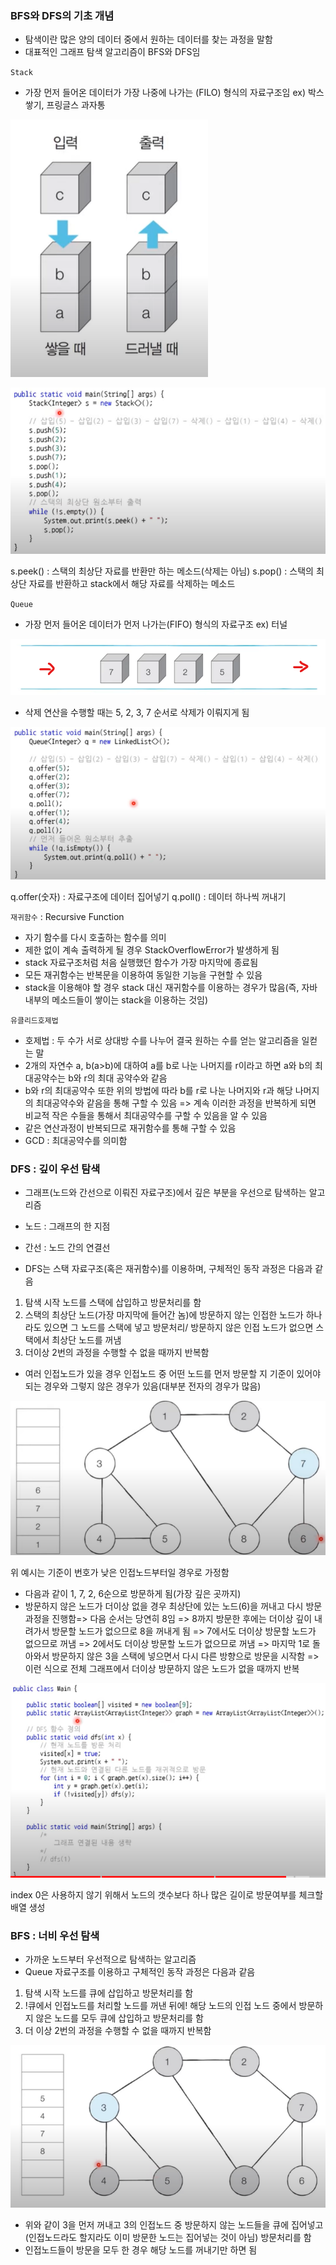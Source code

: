 ### BFS와 DFS의 기초 개념
- 탐색이란 많은 양의 데이터 중에서 원하는 데이터를 찾는 과정을 말함
- 대표적인 그래프 탐색 알고리즘이 BFS와 DFS임

`Stack`
- 가장 먼저 들어온 데이터가 가장 나중에 나가는 (FILO) 형식의 자료구조임
ex) 박스 쌓기, 프링글스 과자통

![](../../../README_resources/Pasted%20image%2020230508102033.png)

![](../../../README_resources/Pasted%20image%2020230508102527.png)

s.peek() : 스택의 최상단 자료를 반환만 하는 메소드(삭제는 아님)
s.pop() : 스택의 최상단 자료를 반환하고 stack에서 해당 자료를 삭제하는 메소드

`Queue`
- 가장 먼저 들어온 데이터가 먼저 나가는(FIFO) 형식의 자료구조
ex) 터널

![](../../../README_resources/Pasted%20image%2020230508104026.png)

- 삭제 연산을 수행할 때는 5, 2, 3, 7 순서로 삭제가 이뤄지게 됨

![](../../../README_resources/Pasted%20image%2020230508104246.png)

q.offer(숫자) : 자료구조에 데이터 집어넣기
q.poll() : 데이터 하나씩 꺼내기

`재귀함수` : Recursive Function
- 자기 함수를 다시 호출하는 함수를 의미
- 제한 없이 계속 출력하게 될 경우 StackOverflowError가 발생하게 됨
- stack 자료구조처럼 처음 실행했던 함수가 가장 마지막에 종료됨
- 모든 재귀함수는 반복문을 이용하여 동일한 기능을 구현할 수 있음
- stack을 이용해야 할 경우 stack 대신 재귀함수를 이용하는 경우가 많음(즉, 자바 내부의 메소드들이 쌓이는 stack을 이용하는 것임)

`유클리드호제법`
- 호제법 : 두 수가 서로 상대방 수를 나누어 결국 원하는 수를 얻는 알고리즘을 일컫는 말
- 2개의 자연수 a, b(a>b)에 대하여 a를 b로 나눈 나머지를 r이라고 하면 a와 b의 최대공약수는 b와 r의 최대 공약수와 같음
- b와 r의 최대공약수 또한 위의 방법에 따라 b를 r로 나눈 나머지와 r과 해당 나머지의 최대공약수와 같음을 통해 구할 수 있음 => 계속 이러한 과정을 반복하게 되면 비교적 작은 수들을 통해서 최대공약수를 구할 수 있음을 알 수 있음
- 같은 연산과정이 반복되므로 재귀함수를 통해 구할 수 있음
- GCD : 최대공약수를 의미함

### DFS : 깊이 우선 탐색
- 그래프(노드와 간선으로 이뤄진 자료구조)에서 깊은 부분을 우선으로 탐색하는 알고리즘
- 노드 : 그래프의 한 지점
- 간선 : 노드 간의 연결선

- DFS는 스택 자료구조(혹은 재귀함수)를 이용하며, 구체적인 동작 과정은 다음과 같음
1. 탐색 시작 노드를 스택에 삽입하고 방문처리를 함
2. 스택의 최상단 노드(가장 마지막에 들어간 놈)에 방문하지 않는 인접한 노드가 하나라도 있으면 그 노드를 스택에 넣고 방문처리/ 방문하지 않은 인접 노드가 없으면 스택에서 최상단 노드를 꺼냄
3. 더이상 2번의 과정을 수행할 수 없을 때까지 반복함

- 여러 인접노드가 있을 경우 인접노드 중 어떤 노드를 먼저 방문할 지 기준이 있어야 되는 경우와 그렇지 않은 경우가 있음(대부분 전자의 경우가 많음)

![](../../../README_resources/Pasted%20image%2020230508121426.png)

위 예시는 기준이 번호가 낮은 인접노드부터일 경우로 가정함 

- 다음과 같이 1, 7, 2, 6순으로 방문하게 됨(가장 깊은 곳까지)
- 방문하지 않은 노드가 더이상 없을 경우 최상단에 있는 노드(6)을 꺼내고 다시 방문과정을 진행함=> 다음 순서는 당연히 8임 
  => 8까지 방문한 후에는 더이상 깊이 내려가서 방문할 노드가 없으므로 8을 꺼내게 됨 
  => 7에서도 더이상 방문할 노드가 없으므로 꺼냄
  => 2에서도 더이상 방문할 노드가 없으므로 꺼냄 
  => 마지막 1로 돌아와서 방문하지 않은 3을 스택에 넣으면서 다시 다른 방향으로 방문을 시작함 => 이런 식으로 전체 그래프에서 더이상 방문하지 않은 노드가 없을 때까지 반복

![](../../../README_resources/Pasted%20image%2020230508123145.png)
  
index 0은 사용하지 않기 위해서 노드의 갯수보다 하나 많은 길이로 방문여부를 체크할 배열 생성

### BFS : 너비 우선 탐색
- 가까운 노드부터 우선적으로 탐색하는 알고리즘
- Queue 자료구조를 이용하고 구체적인 동작 과정은 다음과 같음
1. 탐색 시작 노드를 큐에 삽입하고 방문처리를 함
2. !큐에서 인접노드를 처리할 노드를 꺼낸 뒤에! 해당 노드의 인접 노드 중에서 방문하지 않은 노드를 모두 큐에 삽입하고 방문처리를 함
3. 더 이상 2번의 과정을 수행할 수 없을 때까지 반복함

![](../../../README_resources/Pasted%20image%2020230508161839.png)

- 위와 같이 3을 먼저 꺼내고 3의 인접노드 중 방문하지 않는 노드들을 큐에 집어넣고(인접노드라도 할지라도 이미 방문한 노드는 집어넣는 것이 아님) 방문처리를 함
- 인접노드들이 방문을 모두 한 경우 해당 노드를 꺼내기만 하면 됨